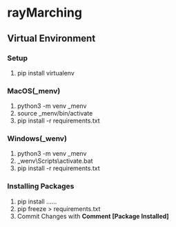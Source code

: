 # rayMarching

## Virtual Environment
### Setup
1. pip install virtualenv

### MacOS(_menv)
1. python3 -m venv _menv
2. source _menv/bin/activate
3. pip install -r requirements.txt

### Windows(_wenv)
1. python3 -m venv _menv
2. _wenv\Scripts\activate.bat
3. pip install -r requirements.txt

### Installing Packages
1. pip install ......
2. pip freeze > requirements.txt
3. Commit Changes with **Comment [Package Installed]**
